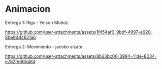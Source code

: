 # Animacion

Entrega 1: Rigs - Yeison Muñoz




https://github.com/user-attachments/assets/1f454af0-9bdf-4997-a620-8be9dd4821a6





Entrega 2: Movimiento - jacobo alzate



https://github.com/user-attachments/assets/8b63bc06-3994-41de-8034-e782fe66548d





